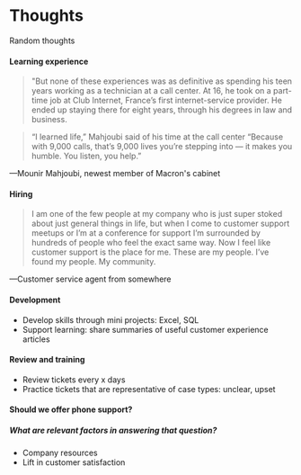 # Thoughts

Random thoughts

#### Learning experience

> "But none of these experiences was as definitive as spending his teen years working as a technician at a call center. At 16, he took on a part-time job at Club Internet, France’s first internet-service provider. He ended up staying there for eight years, through his degrees in law and business.

> “I learned life,” Mahjoubi said of his time at the call center “Because with 9,000 calls, that’s 9,000 lives you’re stepping into — it makes you humble. You listen, you help.”

&mdash;Mounir Mahjoubi, newest member of Macron's cabinet


#### Hiring

> I am one of the few people at my company who is just super stoked about just general things in life, but when I come to customer support meetups or I’m at a conference for support I’m surrounded by hundreds of people who feel the exact same way. Now I feel like customer support is the place for me. These are my people. I’ve found my people. My community.

&mdash;Customer service agent from somewhere

#### Development

+ Develop skills through mini projects: Excel, SQL
+ Support learning: share summaries of useful customer experience articles 

#### Review and training

+ Review tickets every x days
+ Practice tickets that are representative of case types: unclear, upset 


#### Should we offer phone support?

##### What are relevant factors in answering that question? 
+ Company resources
+ Lift in customer satisfaction


